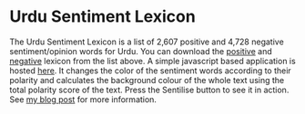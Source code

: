 Urdu Sentiment Lexicon
======================
The Urdu Sentiment Lexicon is a list of 2,607 positive and 4,728 negative sentiment/opinion words for Urdu. You can download the [positive](negative-words.ur.txt) and [negative](negative-words.ur.txt) lexicon from the list above. A simple javascript based application is hosted [here](http://awaisathar.github.io/urdu-sentiment-lexicon). It changes the color of the sentiment words according to their polarity and calculates the background colour of the whole text using the total polarity score of the text. Press the Sentilise button to see it in action. See [my blog post](http://chaoticity.com/urdu-sentiment-lexicon/) for more information.

